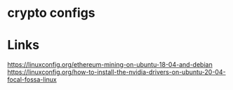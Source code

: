 # crypto configs


# Links
https://linuxconfig.org/ethereum-mining-on-ubuntu-18-04-and-debian
https://linuxconfig.org/how-to-install-the-nvidia-drivers-on-ubuntu-20-04-focal-fossa-linux
